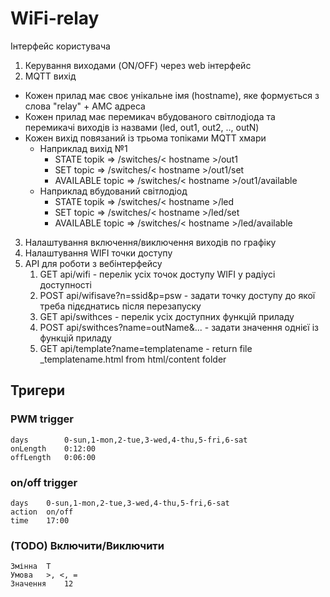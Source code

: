 # WiFi-relay
Інтерфейс користувача
1. Керування виходами (ON/OFF) через web інтерфейс
2. MQTT вихід
* Кожен прилад має своє унікальне імя (hostname), яке формується з слова "relay" + AMC адреса
* Кожен прилад має перемикач вбудованого світлодіода та перемикачі виходів із назвами (led, out1, out2, .., outN)
* Кожен вихід повязаний із трьома топіками MQTT хмари 
	* Наприклад вихід №1
		* STATE topik => /switches/< hostname >/out1
		* SET topic => /switches/< hostname >/out1/set	
		* AVAILABLE topic => /switches/< hostname >/out1/available
	* Наприклад вбудований світлодіод
		* STATE topik => /switches/< hostname >/led
		* SET topic => /switches/< hostname >/led/set	
		* AVAILABLE topic => /switches/< hostname >/led/available
3. Налаштування включення/виключення виходів по графіку
4. Налаштування WIFI точки доступу
5. API для роботи з вебінтерфейсу
	1. GET api/wifi - перелік усіх точок доступу WIFI у радіусі доступності
	2. POST api/wifisave?n=ssid&p=psw - задати точку доступу до якої треба підєднатись після перезапуску
	3. GET api/swithces - перелік усіх доступних функцій приладу
	4. POST api/swithces?name=outName&...   - задати значення однієї із функцій приладу
	5. GET api/template?name=templatename    - return file _templatename.html from html/content folder


## Тригери		
### PWM trigger		
	days		0-sun,1-mon,2-tue,3-wed,4-thu,5-fri,6-sat
	onLength	0:12:00
	offLength	0:06:00

### on/off trigger	
	days	0-sun,1-mon,2-tue,3-wed,4-thu,5-fri,6-sat
	action	on/off
	time	17:00

### (TODO) Включити/Виключити 
	Змінна	Т
	Умова	>, <, =
	Значення	12

